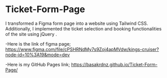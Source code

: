 # Ticket-Form-Page
I transformed a Figma form page into a website using Tailwind CSS. Additionally, I implemented the ticket selection and booking functionalities of the site using jQuery .

-Here is the link of figma page; https://www.figma.com/file/cPSHRNdMy7s9Zoj4apMVdw/kings-cruiser?node-id=10%3A19&mode=dev

-Here is my GitHub Pages link; https://basakrdnz.github.io/Ticket-Form-Page/

